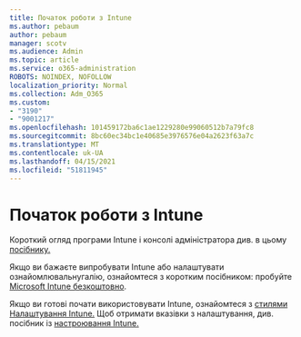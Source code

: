 ```yaml
---
title: Початок роботи з Intune
ms.author: pebaum
author: pebaum
manager: scotv
ms.audience: Admin
ms.topic: article
ms.service: o365-administration
ROBOTS: NOINDEX, NOFOLLOW
localization_priority: Normal
ms.collection: Adm_O365
ms.custom:
- "3190"
- "9001217"
ms.openlocfilehash: 101459172ba6c1ae1229280e99060512b7a79fc8
ms.sourcegitcommit: 8bc60ec34bc1e40685e3976576e04a2623f63a7c
ms.translationtype: MT
ms.contentlocale: uk-UA
ms.lasthandoff: 04/15/2021
ms.locfileid: "51811945"
---
```

# <a name="getting-started-with-intune"></a>Початок роботи з Intune

Короткий огляд програми Intune і консолі адміністратора див. в цьому [посібнику.](https://docs.microsoft.com/mem/intune/fundamentals/tutorial-walkthrough-endpoint-manager)

Якщо ви бажаєте випробувати Intune або налаштувати ознайомлювальнугалію, ознайомтеся з коротким посібником: пробуйте [Microsoft Intune безкоштовно](https://docs.microsoft.com/intune/fundamentals/free-trial-sign-up).

Якщо ви готові почати використовувати Intune, ознайомтеся з [стилями Налаштування Intune.](https://docs.microsoft.com/mem/intune/fundamentals/setup-steps) Щоб отримати вказівки з налаштування, див. посібник із [настроювання Intune.](https://admin.microsoft.com/AdminPortal/Home?ref=/modernonboarding/intunesetupguide)